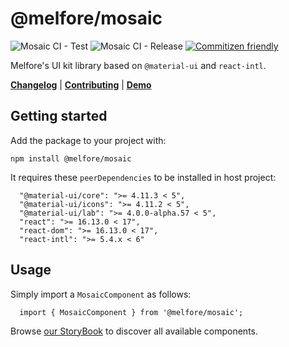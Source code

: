 # @melfore/mosaic

![Mosaic CI - Test](https://github.com/melfore/mosaic/workflows/Mosaic%20CI%20-%20Test/badge.svg) ![Mosaic CI - Release](https://github.com/melfore/mosaic/workflows/Mosaic%20CI%20-%20Release/badge.svg) [![Commitizen friendly](https://img.shields.io/badge/commitizen-friendly-brightgreen.svg)](http://commitizen.github.io/cz-cli/)

Melfore's UI kit library based on `@material-ui` and `react-intl`.

 <a href="https://github.com/melfore/mosaic/blob/master/CHANGELOG.md" target="_blank">**Changelog**</a> | <a href="https://github.com/melfore/mosaic/blob/master/CONTRIBUTING.md" target="_blank">**Contributing**</a> | <a href="https://melfore.github.io/mosaic/" target="_blank">**Demo**</a>

## Getting started

Add the package to your project with:

`npm install @melfore/mosaic`

It requires these `peerDependencies` to be installed in host project:

```
  "@material-ui/core": ">= 4.11.3 < 5",
  "@material-ui/icons": ">= 4.11.2 < 5",
  "@material-ui/lab": ">= 4.0.0-alpha.57 < 5",
  "react": ">= 16.13.0 < 17",
  "react-dom": ">= 16.13.0 < 17",
  "react-intl": ">= 5.4.x < 6"
```

## Usage

Simply import a `MosaicComponent` as follows:

```
  import { MosaicComponent } from '@melfore/mosaic';
```

Browse <a href="https://melfore.github.io/mosaic/" target="_blank">our StoryBook</a> to discover all available components.